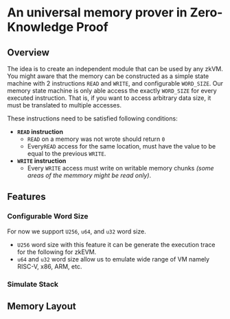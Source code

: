 # An universal memory prover in Zero-Knowledge Proof

## Overview

The idea is to create an independent module that can be used by any zkVM. You might aware that the memory can be constructed as a simple state machine with $2$ instructions `READ` and `WRITE`, and configurable `WORD_SIZE`. Our memory state machine is only able access the exactly `WORD_SIZE` for every executed instruction. That is, if you want to access arbitrary data size, it must be translated to multiple accesses.

These instructions need to be satisfied following conditions:

- **`READ` instruction**
  - `READ` on a memory was not wrote should return `0`
  - Every`READ` access for the same location, must have the value to be equal to the previous `WRITE`.
- **`WRITE` instruction**
  - Every `WRITE` access must write on writable memory chunks _(some areas of the memmory might be read only)_.

## Features

### Configurable Word Size

For now we support `U256`, `u64`, and `u32` word size.

- `U256` word size with this feature it can be generate the execution trace for the following for zkEVM.
- `u64` and `u32` word size allow us to emulate wide range of VM namely RISC-V, x86, ARM, etc.

### Simulate Stack

## Memory Layout
